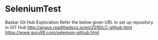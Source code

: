 # SeleniumTest
Baskar Git Hub Exploration
Refer the below given URL to set up repository in GIT Hub
http://angus.readthedocs.io/en/2016/LC-github.html
https://www.guru99.com/selenium-github.html
